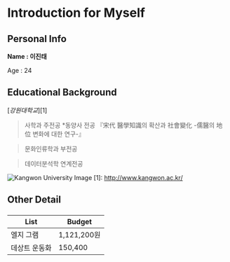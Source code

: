 # Introduction for Myself 

## Personal Info
**Name : 이진태**

Age  : 24

## Educational Background
[*강원대학교*][1]

  >사학과 주전공
    *동양사 전공 『宋代 醫學知識의 확산과 社會變化 -儒醫의 地位 변화에 대한 연구-』
  
  >문화인류학과 부전공
  
  >데이터분석학 연계전공

![Kangwon University Image](http://home.kangwon.ac.kr/mbs/999/tmpFile/20170613/170613.jpg)
[1]: http://www.kangwon.ac.kr/ 


## Other Detail
### <Wish List>
List | Budget
--------- | ---------
엘지 그램 | 1,121,200원
데상트 운동화 | 150,400
  
